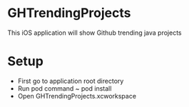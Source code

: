 # GHTrendingProjects
This iOS application will show Github trending java projects


# Setup
- First go to application root directory 
- Run pod command
    ~ pod install
- Open GHTrendingProjects.xcworkspace
